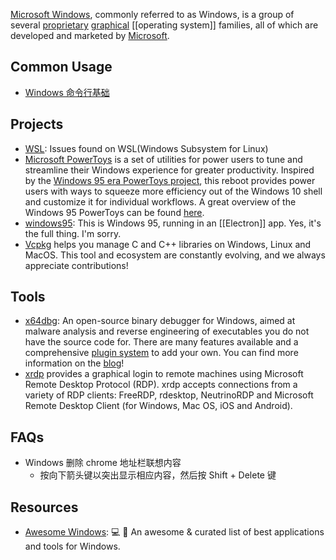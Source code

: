 [Microsoft Windows](https://en.wikipedia.org/wiki/Microsoft_Windows), commonly referred to as Windows, is a group of several [proprietary](https://en.wikipedia.org/wiki/Proprietary_software) [graphical](https://en.wikipedia.org/wiki/Graphical_user_interface) [[operating system]] families, all of which are developed and marketed by [Microsoft](https://en.wikipedia.org/wiki/Microsoft).



## Common Usage
- [Windows 命令行基础](https://blog.henix.info/blog/windows-cmdbasic/)



## Projects
- [WSL](https://github.com/microsoft/WSL): Issues found on WSL(Windows Subsystem for Linux)
- [Microsoft PowerToys](https://github.com/microsoft/PowerToys) is a set of utilities for power users to tune and streamline their Windows experience for greater productivity. Inspired by the [Windows 95 era PowerToys project](https://en.wikipedia.org/wiki/Microsoft_PowerToys), this reboot provides power users with ways to squeeze more efficiency out of the Windows 10 shell and customize it for individual workflows. A great overview of the Windows 95 PowerToys can be found [here](https://socket3.wordpress.com/2016/10/22/using-windows-95-powertoys/).
- [windows95](https://github.com/felixrieseberg/windows95): This is Windows 95, running in an [[Electron]] app. Yes, it's the full thing. I'm sorry.
- [Vcpkg](https://github.com/microsoft/vcpkg) helps you manage C and C++ libraries on Windows, Linux and MacOS. This tool and ecosystem are constantly evolving, and we always appreciate contributions!



## Tools
- [x64dbg](https://github.com/x64dbg/x64dbg): An open-source binary debugger for Windows, aimed at malware analysis and reverse engineering of executables you do not have the source code for. There are many features available and a comprehensive [plugin system](http://plugins.x64dbg.com/) to add your own. You can find more information on the [blog](https://x64dbg.com/blog)!
- [xrdp](https://github.com/neutrinolabs/xrdp) provides a graphical login to remote machines using Microsoft Remote Desktop Protocol (RDP). xrdp accepts connections from a variety of RDP clients: FreeRDP, rdesktop, NeutrinoRDP and Microsoft Remote Desktop Client (for Windows, Mac OS, iOS and Android).



## FAQs
- Windows 删除 chrome 地址栏联想内容
  - 按向下箭头键以突出显示相应内容，然后按 Shift + Delete 键



## Resources
- [Awesome Windows](https://github.com/Awesome-Windows/Awesome): 💻 🎉 An awesome & curated list of best applications and tools for Windows.
